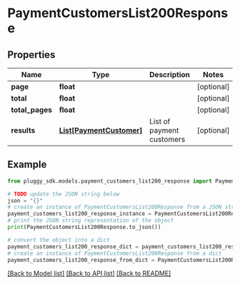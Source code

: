 # PaymentCustomersList200Response


## Properties

Name | Type | Description | Notes
------------ | ------------- | ------------- | -------------
**page** | **float** |  | [optional] 
**total** | **float** |  | [optional] 
**total_pages** | **float** |  | [optional] 
**results** | [**List[PaymentCustomer]**](PaymentCustomer.md) | List of payment customers | [optional] 

## Example

```python
from pluggy_sdk.models.payment_customers_list200_response import PaymentCustomersList200Response

# TODO update the JSON string below
json = "{}"
# create an instance of PaymentCustomersList200Response from a JSON string
payment_customers_list200_response_instance = PaymentCustomersList200Response.from_json(json)
# print the JSON string representation of the object
print(PaymentCustomersList200Response.to_json())

# convert the object into a dict
payment_customers_list200_response_dict = payment_customers_list200_response_instance.to_dict()
# create an instance of PaymentCustomersList200Response from a dict
payment_customers_list200_response_from_dict = PaymentCustomersList200Response.from_dict(payment_customers_list200_response_dict)
```
[[Back to Model list]](../README.md#documentation-for-models) [[Back to API list]](../README.md#documentation-for-api-endpoints) [[Back to README]](../README.md)



